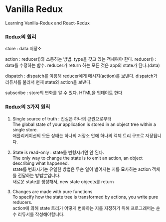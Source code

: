 # Vanilla Redux

Learning Vanilla-Redux and React-Redux

### Redux의 원리

store : data 저장소

action : reducer()와 소통하는 방법. type을 갖고 있는 객체여야 한다.
reducer() : data를 수정하는 함수. reducer가 return 하는 모든 것은 app의 state가 된다.(data)

dispatch : dispatch를 이용해 reducer에게 메시지(action)를 보낸다. dispatch가 리듀서를 불러서 현재 state와 action을 보낸다.

subscribe : store의 변화를 알 수 있다. HTML을 업데이트 한다

### Redux의 3가지 원칙

1. Single source of truth : 진실은 하나의 근원으로부터<br>
   The global state of your application is stored in an object tree within a single store.<br>
   애플리케이션의 모든 상태는 하나의 저장소 안에 하나의 객체 트리 구조로 저장됩니다.

2. State is read-only : state를 변형시키면 안 된다.<br>
   The only way to change the state is to emit an action, an object describing what happened.<br>
   state를 변화시키는 유일한 방법은 무슨 일이 벌어지는 지를 묘사하는 action 객체를 전달하는 방법뿐입니다.<br>
   새로운 state를 생성해서, new state objects를 return

3. Changes are made with pure functions<br>
   To specify how the state tree is transformed by actions, you write pure reducers.<br>
   action에 의해 state 트리가 어떻게 변화하는 지를 지정하기 위해 프로그래머는 순수 리듀서를 작성해야합니다.
